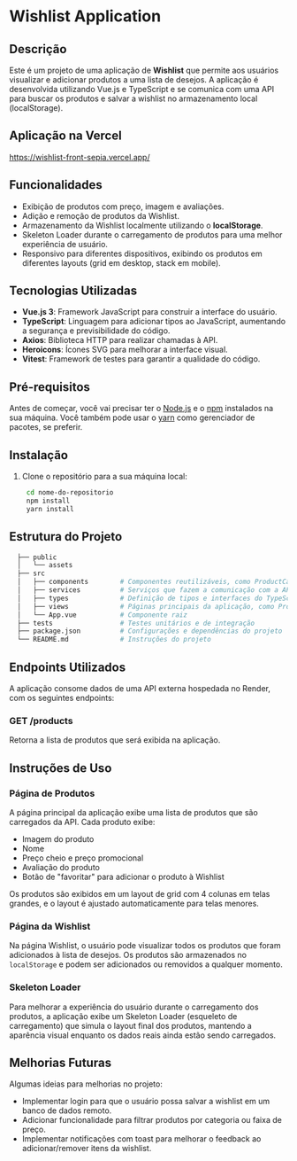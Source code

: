 # Wishlist Application

## Descrição

Este é um projeto de uma aplicação de **Wishlist** que permite aos usuários visualizar e adicionar produtos a uma lista de desejos. A aplicação é desenvolvida utilizando Vue.js e TypeScript e se comunica com uma API para buscar os produtos e salvar a wishlist no armazenamento local (localStorage). 

## Aplicação na Vercel

https://wishlist-front-sepia.vercel.app/

## Funcionalidades

- Exibição de produtos com preço, imagem e avaliações.
- Adição e remoção de produtos da Wishlist.
- Armazenamento da Wishlist localmente utilizando o **localStorage**.
- Skeleton Loader durante o carregamento de produtos para uma melhor experiência de usuário.
- Responsivo para diferentes dispositivos, exibindo os produtos em diferentes layouts (grid em desktop, stack em mobile).

## Tecnologias Utilizadas

- **Vue.js 3**: Framework JavaScript para construir a interface do usuário.
- **TypeScript**: Linguagem para adicionar tipos ao JavaScript, aumentando a segurança e previsibilidade do código.
- **Axios**: Biblioteca HTTP para realizar chamadas à API.
- **Heroicons**: Ícones SVG para melhorar a interface visual.
- **Vitest**: Framework de testes para garantir a qualidade do código.

## Pré-requisitos

Antes de começar, você vai precisar ter o [Node.js](https://nodejs.org/) e o [npm](https://www.npmjs.com/) instalados na sua máquina. Você também pode usar o [yarn](https://yarnpkg.com/) como gerenciador de pacotes, se preferir.

## Instalação

1. Clone o repositório para a sua máquina local:

   ```bash
    cd nome-do-repositorio
    npm install
    yarn install

## Estrutura do Projeto

```bash
  ├── public
  │   └── assets
  ├── src
  │   ├── components        # Componentes reutilizáveis, como ProductCard, SkeletonLoader, etc.
  │   ├── services          # Serviços que fazem a comunicação com a API e manipulação de localStorage
  │   ├── types             # Definição de tipos e interfaces do TypeScript
  │   ├── views             # Páginas principais da aplicação, como ProductsPage e WishlistPage
  │   └── App.vue           # Componente raiz
  ├── tests                 # Testes unitários e de integração
  ├── package.json          # Configurações e dependências do projeto
  └── README.md             # Instruções do projeto
```

## Endpoints Utilizados

A aplicação consome dados de uma API externa hospedada no Render, com os seguintes endpoints:

### GET /products
Retorna a lista de produtos que será exibida na aplicação.

## Instruções de Uso

### Página de Produtos
A página principal da aplicação exibe uma lista de produtos que são carregados da API. Cada produto exibe:

- Imagem do produto
- Nome
- Preço cheio e preço promocional
- Avaliação do produto
- Botão de "favoritar" para adicionar o produto à Wishlist

Os produtos são exibidos em um layout de grid com 4 colunas em telas grandes, e o layout é ajustado automaticamente para telas menores.

### Página da Wishlist
Na página Wishlist, o usuário pode visualizar todos os produtos que foram adicionados à lista de desejos. Os produtos são armazenados no `localStorage` e podem ser adicionados ou removidos a qualquer momento.

### Skeleton Loader
Para melhorar a experiência do usuário durante o carregamento dos produtos, a aplicação exibe um Skeleton Loader (esqueleto de carregamento) que simula o layout final dos produtos, mantendo a aparência visual enquanto os dados reais ainda estão sendo carregados.

## Melhorias Futuras

Algumas ideias para melhorias no projeto:

- Implementar login para que o usuário possa salvar a wishlist em um banco de dados remoto.
- Adicionar funcionalidade para filtrar produtos por categoria ou faixa de preço.
- Implementar notificações com toast para melhorar o feedback ao adicionar/remover itens da wishlist.




